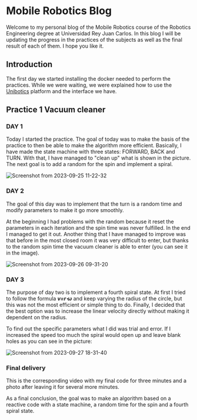 # Mobile Robotics Blog
Welcome to my personal blog of the Mobile Robotics course of the Robotics Engineering degree at Universidad Rey Juan Carlos. In this blog I will be updating the progress in the practices of the subjects as well as the final result of each of them. I hope you like it.

## Introduction
The first day we started installing the docker needed to perform the practices. While we were waiting, we were explained how to use the [Unibotics](https://unibotics.org/) platform and the interface we have.

## Practice 1 Vacuum cleaner 

### DAY 1
Today I started the practice. The goal of today was to make the basis of the practice to then be able to make the algorithm more efficient. Basically, I have made the state machine with three states: FORWARD, BACK and TURN. With that, I have managed to "clean up" what is shown in the picture. The next goal is to add a random for the spin and implement a spiral.

![Screenshot from 2023-09-25 11-22-32](https://github.com/rsanchez2021/Blog-Robotica-Movil/assets/113595025/41298f92-c23f-46d1-a17f-6d6124e18718)

### DAY 2
The goal of this day was to implement that the turn is a random time and modify parameters to make it go more smoothly. 

At the beginning I had problems with the random because it reset the parameters in each iteration and the spin time was never fulfilled. In the end I managed to get it out. Another thing that I have managed to improve was that before in the most closed room it was very difficult to enter, but thanks to the random spin time the vacuum cleaner is able to enter (you can see it in the image).


![Screenshot from 2023-09-26 09-31-20](https://github.com/rsanchez2021/Blog-Robotica-Movil/assets/113595025/7bf76171-0e51-43ed-bf88-2b44bb0e6380)

### DAY 3
The purpose of day two is to implement a fourth spiral state. At first I tried to follow the formula ***v=r⋅ω*** and keep varying the radius of the circle, but this was not the most efficient or simple thing to do. Finally, I decided that the best option was to increase the linear velocity directly without making it dependent on the radius. 

To find out the specific parameters what I did was trial and error. If I increased the speed too much the spiral would open up and leave blank holes as you can see in the picture:

![Screenshot from 2023-09-27 18-31-40](https://github.com/rsanchez2021/Blog-Robotica-Movil/assets/113595025/01bfc2d1-20ef-4e53-9ad1-17f16eee2a9f)

### Final delivery
This is the corresponding video with my final code for three minutes and a photo after leaving it for several more minutes. 

As a final conclusion, the goal was to make an algorithm based on a reactive code with a state machine, a random time for the spin and a fourth spiral state.

